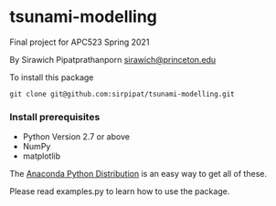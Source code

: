 # tsunami-modelling
Final project for APC523 Spring 2021

By Sirawich Pipatprathanporn sirawich@princeton.edu

To install this package
```
git clone git@github.com:sirpipat/tsunami-modelling.git
```

### Install prerequisites
* Python Version 2.7 or above
* NumPy
* matplotlib

The [Anaconda Python Distribution](https://docs.anaconda.com/anaconda/install/) is an easy way to get all of these.

Please read examples.py to learn how to use the package.
